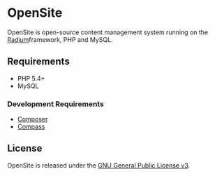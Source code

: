 # OpenSite

OpenSite is open-source content management system running on the [Radium][1]framework, PHP and MySQL.

## Requirements

- PHP 5.4+
- MySQL

### Development Requirements

- [Composer][2]
- [Compass][3]

## License

OpenSite is released under the [GNU General Public License v3][4].

[1]: http://radiumphp.org/
[2]: https://getcomposer.org/
[3]: http://compass-style.org/
[4]: https://www.gnu.org/licenses/gpl-3.0.html

